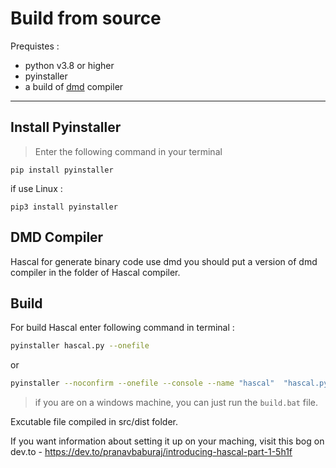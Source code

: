 # Build from source

Prequistes :

- python v3.8 or higher
- pyinstaller 
- a build of [dmd](https://dlang.org/) compiler

<hr>

## Install Pyinstaller

>Enter the following command in your terminal
```
pip install pyinstaller
```

if use Linux :
```
pip3 install pyinstaller
```

## DMD Compiler
Hascal for generate binary code use dmd you should put a version of dmd compiler in the folder of Hascal compiler.

## Build
For build Hascal enter following command in terminal :
```sh
pyinstaller hascal.py --onefile
```
or
```sh
pyinstaller --noconfirm --onefile --console --name "hascal"  "hascal.py"
```

> if you are on a windows machine, you can just run the
> `build.bat` file.


Excutable file compiled in src/dist folder.

If you want information about setting it up on your maching, visit this bog on dev.to - https://dev.to/pranavbaburaj/introducing-hascal-part-1-5h1f
